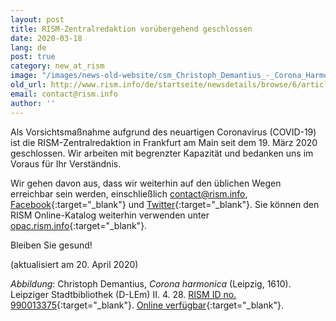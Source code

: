 ```yaml
---
layout: post
title: RISM-Zentralredaktion vorübergehend geschlossen
date: 2020-03-18
lang: de
post: true
category: new_at_rism
image: "/images/news-old-website/csm_Christoph_Demantius_-_Corona_Harmonica_e186d80a86.jpg"
old_url: http://www.rism.info/de/startseite/newsdetails/browse/6/article/64/rism-central-office-temporarily-closed.html
email: contact@rism.info
author: ''
---
```


Als Vorsichtsmaßnahme aufgrund des neuartigen Coronavirus (COVID-19) ist die RISM-Zentralredaktion in Frankfurt am Main seit dem 19. März 2020 geschlossen. Wir arbeiten mit begrenzter Kapazität und bedanken uns im Voraus für Ihr Verständnis.

Wir gehen davon aus, dass wir weiterhin auf den üblichen Wegen erreichbar sein werden, einschließlich [contact@rism.info](mailto:contact@rism.info), [Facebook](https://www.facebook.com/pages/RISM-R%C3%A9pertoire-International-des-Sources-Musicales/103775449663308){:target="_blank"} und [Twitter](https://twitter.com/RISM_music){:target="_blank"}. Sie können den RISM Online-Katalog weiterhin verwenden unter [opac.rism.info](https://opac.rism.info/index.php?id=4){:target="_blank"}.

Bleiben Sie gesund!

(aktualisiert am 20. April 2020)


_Abbildung_: Christoph Demantius, _Corona harmonica_ (Leipzig, 1610). Leipziger Stadtbibliothek (D-LEm) II. 4. 28. [RISM ID no. 990013375](https://opac.rism.info/search?id=990013375&View=rism){:target="_blank"}. [Online verfügbar](http://digital.slub-dresden.de/id455638314){:target="_blank"}.